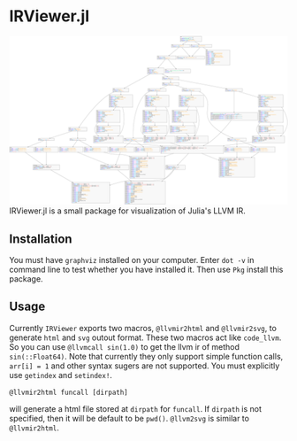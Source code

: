 # IRViewer.jl
![Alt text](example.svg)
IRViewer.jl is a small package for visualization of Julia's LLVM IR.
## Installation
You must have `graphviz` installed on your computer. Enter `dot -v` in command line to test whether you have installed it. Then use `Pkg` install this package.
## Usage
Currently `IRViewer` exports two macros, `@llvmir2html` and `@llvmir2svg`, to generate `html` and `svg` outout format. These two macros act like `code_llvm`. So you can use `@llvmcall sin(1.0)` to get the llvm ir of method `sin(::Float64)`. Note that currently they only support simple function calls, `arr[i] = 1` and other syntax sugers are not supported. You must explicitly use `getindex` and `setindex!`. 
```
@llvmir2html funcall [dirpath]
```
will generate a html file stored at `dirpath` for `funcall`. If `dirpath` is not specified, then it will be default to be `pwd()`.
`@llvm2svg` is similar to `@llvmir2html`.